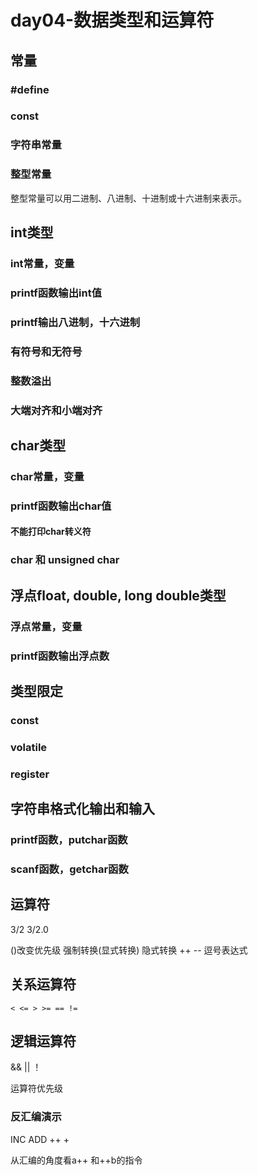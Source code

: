 # day04-数据类型和运算符

## 常量
### #define
### const
### 字符串常量
### 整型常量
   整型常量可以用二进制、八进制、十进制或十六进制来表示。 


## int类型
### int常量，变量
### printf函数输出int值
### printf输出八进制，十六进制
### 有符号和无符号
### 整数溢出
### 大端对齐和小端对齐


## char类型
### char常量，变量
### printf函数输出char值
#### 不能打印char转义符
### char 和 unsigned char


## 浮点float, double, long double类型
### 浮点常量，变量
### printf函数输出浮点数


## 类型限定
### const
### volatile
### register


## 字符串格式化输出和输入
### printf函数，putchar函数
### scanf函数，getchar函数



## 运算符
3/2
3/2.0
 
()改变优先级
强制转换(显式转换)  隐式转换
++ --
逗号表达式


## 关系运算符
    < <= > >= == !=
    
## 逻辑运算符
&& || ！

运算符优先级





### 反汇编演示
INC ADD
++  +

从汇编的角度看a++ 和++b的指令















